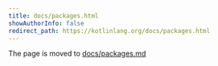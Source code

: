 ```yaml
---
title: docs/packages.html
showAuthorInfo: false
redirect_path: https://kotlinlang.org/docs/packages.html
---
```


The page is moved to [docs/packages.md](docs/packages.md)
